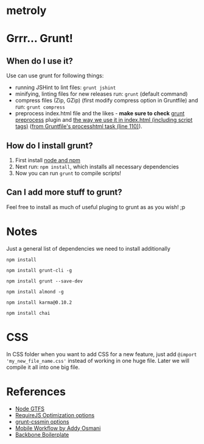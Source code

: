 metroly
=======

Grrr... Grunt!
=====

When do I use it?
---------
Use can use grunt for following things:

- running JSHint to lint files: ```grunt jshint```
- minifying, linting files for new releases run: ```grunt``` (default command)
- compress files (Zip, GZip) (first modify compress option in Gruntfile) and run: ```grunt compress```
- preprocess index.html file and the likes - **make sure to check** [grunt preprocess][2] plugin and [the way we use it in index.html (including script tags)][index] ([from Gruntfile's processhtml task (line 110)][Gruntfile]).


How do I install grunt?
-----------------------
1. First install [node and npm][1]
2. Next run: ```npm install```, which installs all necessary dependencies
3. Now you can run ```grunt``` to compile scripts!


Can I add more stuff to grunt?
--------
Feel free to install as much of useful pluging to grunt as as you wish! ;p


Notes
=====
Just a general list of dependencies we
need to install additionally

```npm install```

```npm install grunt-cli -g```

```npm install grunt --save-dev```

```npm install almond -g```

```npm install karma@0.10.2```

```npm install chai```


CSS
===

In CSS folder when you want to add CSS for a new feature, just add
```@import 'my_new_file_name.css'``` instead of working in one huge file. Later we will compile it all into one big file.


References
==========
* [Node GTFS][3]
* [RequireJS Optimization options][requirejs_optimize]
* [grunt-cssmin options][cssmin]
* [Mobile Workflow by Addy Osmani][mw]
* [Backbone Boilerplate][bb]

[1]: http://www.joyent.com/blog/installing-node-and-npm/
[2]: https://github.com/jsoverson/grunt-preprocess
[3]: https://github.com/brendannee/node-gtfs
[index]: https://github.com/brooklyndevs/metroly-html5/blob/dev/index.html
[Gruntfile]: https://github.com/brooklyndevs/metroly-html5/blob/dev/Gruntfile.js
[requirejs_optimize]: https://github.com/jrburke/r.js/blob/master/build/example.build.js
[cssmin]: https://github.com/gruntjs/grunt-contrib-cssmin
[mw]: https://speakerdeck.com/addyosmani/mobile-workflow
[bb]: https://github.com/backbone-boilerplate/backbone-boilerplate/